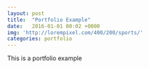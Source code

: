 ```yaml
---
layout: post
title:  "Portfolio Example"
date:   2016-01-01 00:02 +0000
img: 'http://lorempixel.com/400/200/sports/'
categories: portfolio
---
```


This is a portfolio example